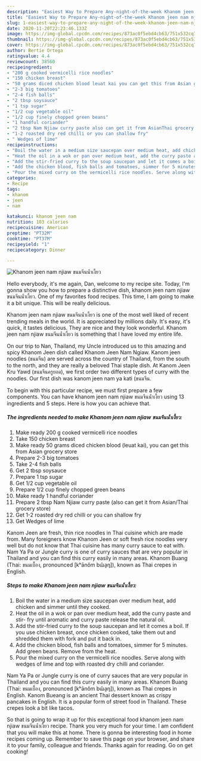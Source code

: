 ```yaml
---
description: "Easiest Way to Prepare Any-night-of-the-week Khanom jeen nam njiaw ขนมจีนน้ำเงี้ยว"
title: "Easiest Way to Prepare Any-night-of-the-week Khanom jeen nam njiaw ขนมจีนน้ำเงี้ยว"
slug: 1-easiest-way-to-prepare-any-night-of-the-week-khanom-jeen-nam-njiaw
date: 2020-11-20T22:23:46.133Z
image: https://img-global.cpcdn.com/recipes/873ac0f5ebd4cb63/751x532cq70/khanom-jeen-nam-njiaw-ขนมจีนน้ำเงี้ยว-recipe-main-photo.jpg
thumbnail: https://img-global.cpcdn.com/recipes/873ac0f5ebd4cb63/751x532cq70/khanom-jeen-nam-njiaw-ขนมจีนน้ำเงี้ยว-recipe-main-photo.jpg
cover: https://img-global.cpcdn.com/recipes/873ac0f5ebd4cb63/751x532cq70/khanom-jeen-nam-njiaw-ขนมจีนน้ำเงี้ยว-recipe-main-photo.jpg
author: Bertie Ortega
ratingvalue: 4.4
reviewcount: 38560
recipeingredient:
- "200 g cooked vermicelli rice noodles"
- "150 chicken breast"
- "50 grams diced chicken blood leuat kai you can get this from Asian grocery store"
- "2-3 big tomatoes"
- "2-4 fish balls"
- "2 tbsp soysauce"
- "1 tsp sugar"
- "1/2 cup vegetable oil"
- "1/2 cup finely chopped green beans"
- "1 handful coriander"
- "2 tbsp Nam Njiaw curry paste also can get it from AsianThai grocery store"
- "1-2 roasted dry red chilli or you can shallow fry"
- " Wedges of lime"
recipeinstructions:
- "Boil the water in a medium size saucepan over medium heat, add chicken and simmer until they cooked."
- "Heat the oil in a wok or pan over medium heat, add the curry paste and stir- fry until aromatic and curry paste release the natural oil."
- "Add the stir-fried curry to the soup saucepan and let it comes a boil. If you use chicken breast, once chicken cooked, take them out and shredded them with fork and put it back in."
- "Add the chicken blood, fish balls and tomatoes, simmer for 5 minutes. Add green beans. Remove from the heat."
- "Pour the mixed curry on the vermicelli rice noodles. Serve along with wedges of lime and top with roasted dry chilli and coriander."
categories:
- Recipe
tags:
- khanom
- jeen
- nam

katakunci: khanom jeen nam 
nutrition: 103 calories
recipecuisine: American
preptime: "PT32M"
cooktime: "PT37M"
recipeyield: "1"
recipecategory: Dinner

---
```



![Khanom jeen nam njiaw ขนมจีนน้ำเงี้ยว](https://img-global.cpcdn.com/recipes/873ac0f5ebd4cb63/751x532cq70/khanom-jeen-nam-njiaw-ขนมจีนน้ำเงี้ยว-recipe-main-photo.jpg)

Hello everybody, it's me again, Dan, welcome to my recipe site. Today, I'm gonna show you how to prepare a distinctive dish, khanom jeen nam njiaw ขนมจีนน้ำเงี้ยว. One of my favorites food recipes. This time, I am going to make it a bit unique. This will be really delicious.

Khanom jeen nam njiaw ขนมจีนน้ำเงี้ยว is one of the most well liked of recent trending meals in the world. It is appreciated by millions daily. It's easy, it's quick, it tastes delicious. They are nice and they look wonderful. Khanom jeen nam njiaw ขนมจีนน้ำเงี้ยว is something that I have loved my entire life.

On our trip to Nan, Thailand, my Uncle introduced us to this amazing and spicy Khanom Jeen dish called Khanom Jeen Nam Ngiaw. Kanom jeen noodles (ขนมจีน) are served across the country of Thailand, from the south to the north, and they are really a beloved Thai staple dish. At Kanom Jeen Kru Yawd (ขนมจีนครูยอด), we first order two different types of curry with the noodles. Our first dish was kanom jeen nam ya kati (ขนมจีน.


To begin with this particular recipe, we must first prepare a few components. You can have khanom jeen nam njiaw ขนมจีนน้ำเงี้ยว using 13 ingredients and 5 steps. Here is how you can achieve that.

<!--inarticleads1-->

##### The ingredients needed to make Khanom jeen nam njiaw ขนมจีนน้ำเงี้ยว:

1. Make ready 200 g cooked vermicelli rice noodles
1. Take 150 chicken breast
1. Make ready 50 grams diced chicken blood (leuat kai), you can get this from Asian grocery store
1. Prepare 2-3 big tomatoes
1. Take 2-4 fish balls
1. Get 2 tbsp soysauce
1. Prepare 1 tsp sugar
1. Get 1/2 cup vegetable oil
1. Prepare 1/2 cup finely chopped green beans
1. Make ready 1 handful coriander
1. Prepare 2 tbsp Nam Njiaw curry paste (also can get it from Asian/Thai grocery store)
1. Get 1-2 roasted dry red chilli or you can shallow fry
1. Get  Wedges of lime


Kanom Jeen are fresh, thin rice noodles in Thai cuisine which are made from. Many foreigners know Khanom Jeen or soft fresh rice noodles very well but do not know that Thai cuisine has many curry sauce to eat with. Nam Ya Pa or Jungle curry is one of curry sauces that are very popular in Thailand and you can find this curry easily in many areas. Khanom Buang (Thai: ขนมเบื้อง, pronounced [kʰānǒm bɯ̂a̯ŋ]), known as Thai crepes in English. 

<!--inarticleads2-->

##### Steps to make Khanom jeen nam njiaw ขนมจีนน้ำเงี้ยว:

1. Boil the water in a medium size saucepan over medium heat, add chicken and simmer until they cooked.
1. Heat the oil in a wok or pan over medium heat, add the curry paste and stir- fry until aromatic and curry paste release the natural oil.
1. Add the stir-fried curry to the soup saucepan and let it comes a boil. If you use chicken breast, once chicken cooked, take them out and shredded them with fork and put it back in.
1. Add the chicken blood, fish balls and tomatoes, simmer for 5 minutes. Add green beans. Remove from the heat.
1. Pour the mixed curry on the vermicelli rice noodles. Serve along with wedges of lime and top with roasted dry chilli and coriander.


Nam Ya Pa or Jungle curry is one of curry sauces that are very popular in Thailand and you can find this curry easily in many areas. Khanom Buang (Thai: ขนมเบื้อง, pronounced [kʰānǒm bɯ̂a̯ŋ]), known as Thai crepes in English. Kanom Bueang is an ancient Thai dessert known as crispy pancakes in English. It is a popular form of street food in Thailand. These crepes look a bit like tacos. 

So that is going to wrap it up for this exceptional food khanom jeen nam njiaw ขนมจีนน้ำเงี้ยว recipe. Thank you very much for your time. I am confident that you will make this at home. There is gonna be interesting food in home recipes coming up. Remember to save this page on your browser, and share it to your family, colleague and friends. Thanks again for reading. Go on get cooking!
